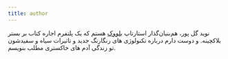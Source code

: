 ```yaml
---
title: author
---
```


نوید گل پور، هم‌بنیان‌گذار استارتاپ
[بلووک](https://www.bloock.ir/)
هستم که یک پلتفرم اجاره کتاب بر بستر بلاکچینه. و دوست دارم درباره تکنولوژی های رنگارنگ جدید و تاثیرات سیاه و سفیدشون تو زندگی آدم های خاکستری مطلب‌ بنویسم.
